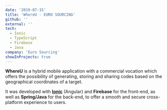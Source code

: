 ```yaml
---
date: '2019-07-15'
title: 'WhereU - EURO SOURCING'
github: ''
external: ''
tech:
  - Ionic
  - TypeScript
  - Firebase
  - Java
company: 'Euro Sourcing'
showInProjects: true
---
```


**WhereU** is a hybrid mobile application with a commercial vocation which offers the possibility of generating, storing and sharing codes based on the geographical coordinates of a target.

It was developed with **[Ionic](https://ionicframework.com/)** (Angular) and **Firebase** for the front-end, as well as **Spring/Java** for the back-end, to offer a smooth and secure cross-platform experience to users.
